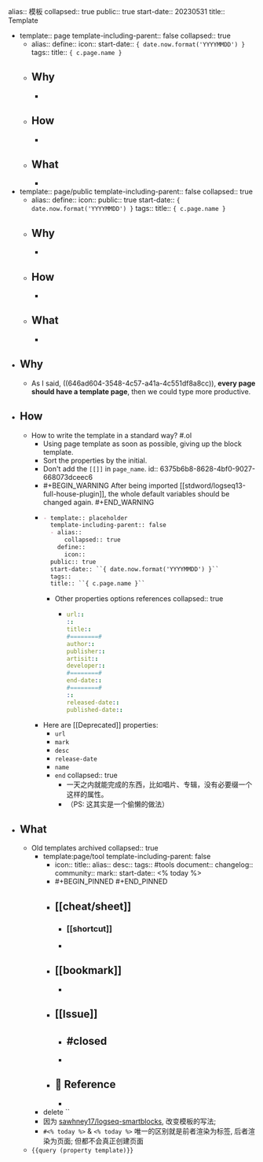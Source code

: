 alias:: 模板
collapsed:: true
public:: true
start-date:: 20230531
title:: Template

  - template:: page
    template-including-parent:: false
    collapsed:: true
    - alias:: 
      define:: 
      icon:: 
      start-date:: ``{ date.now.format('YYYYMMDD') }``
      tags:: 
      title:: ``{ c.page.name }``
    - ## Why
      -
    - ## How
      -
    - ## What
      -
  - template:: page/public
    template-including-parent:: false
    collapsed:: true
    - alias:: 
      define:: 
      icon:: 
      public:: true
      start-date:: ``{ date.now.format('YYYYMMDD') }``
      tags:: 
      title:: ``{ c.page.name }``
    - ## Why
      -
    - ## How
      -
    - ## What
      -
- ## Why
  - As I said, ((646ad604-3548-4c57-a41a-4c551df8a8cc)), **every page should have a template page**, then we could type more productive.
- ## How
  - How to write the template in a standard way? #.ol
    - Using page template as soon as possible, giving up the block template.
    - Sort the properties by the initial.
    - Don't add the `[[]]` in `page_name`.
      id:: 6375b6b8-8628-4bf0-9027-668073dceec6
    - #+BEGIN_WARNING
      After being imported [[stdword/logseq13-full-house-plugin]], the whole default variables should be changed again.
      #+END_WARNING
    - ```markdown
      - template:: placeholder
        template-including-parent:: false
        - alias:: 
        	collapsed:: true
          define:: 
        	icon::
      	public:: true
      	start-date:: ``{ date.now.format('YYYYMMDD') }``
      	tags:: 
      	title:: ``{ c.page.name }``
      ```
      - Other properties options references
        collapsed:: true
        - ```yml
          url:: 
          :: 
          title:: 
          #========#
          author:: 
          publisher:: 
          artisit:: 
          developer:: 
          #========#
          end-date:: 
          #========#
          :: 
          released-date:: 
          published-date:: 
          ```
    - Here are [[Deprecated]] properties:
      - `url`
      - `mark`
      - `desc`
      - `release-date`
      - `name`
      - `end`
        collapsed:: true
        - 一天之内就能完成的东西，比如唱片、专辑，没有必要缀一个这样的属性。
        - （PS: 这其实是一个偷懒的做法）
- ## What
  - Old templates archived
    collapsed:: true
    - template:page/tool
      template-including-parent: false
      - icon:: 
        title:: 
        alias:: 
        desc:: 
        tags:: #tools
        document:: 
        changelog:: 
        community:: 
        mark:: 
        start-date:: <% today %>
      - #+BEGIN_PINNED
        <!-- Rules -->
        #+END_PINNED
      - ## [[cheat/sheet]]
        - ### [[shortcut]]
        -
      - ## [[bookmark]]
        -
      - ## [[Issue]]
        - #closed
          -
        -
      - ## 📃 Reference
        -
    - delete ``
    - 因为 [sawhney17/logseq-smartblocks](https://github.com/sawhney17/logseq-smartblocks), 改变模板的写法;
    - `#<% today %>` & `<% today %>` 唯一的区别就是前者渲染为标签, 后者渲染为页面; 但都不会真正创建页面
  - `{{query (property template)}}`